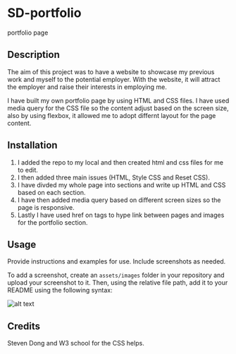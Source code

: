 # SD-portfolio
portfolio page 


## Description

The aim of this project was to have a website to showcase my previous work and myself to the potential employer. With the website, it will attract the employer and raise their interests in employing me. 


<!-- - What problem does it solve?
- What did you learn? -->
I have built my own portfolio page by using HTML and CSS files. I have used media query for the CSS file so the content adjust based on the screen size, also by using flexbox, it allowed me to adopt differnt layout for the page content. 


## Installation

1. I added the repo to my local and then created html and css files for me to edit. 
2. I then added three main issues (HTML, Style CSS and Reset CSS).
3. I have divded my whole page into sections and write up HTML and CSS based on each section. 
4. I have then added media query based on different screen sizes so the page is responsive. 
5. Lastly I have used href on tags to hype link between pages and images for the portfolio section. 

## Usage

Provide instructions and examples for use. Include screenshots as needed.

To add a screenshot, create an `assets/images` folder in your repository and upload your screenshot to it. Then, using the relative file path, add it to your README using the following syntax:

![alt text](assets/images/screenshot.png)

## Credits

Steven Dong 
and W3 school for the CSS helps. 





